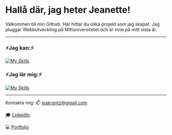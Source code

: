 # Hallå där, jag heter Jeanette!


Välkommen till min Github. Här hittar du olika projekt som jag skapat. 
Jag pluggar Webbutveckling på Mittuniversitetet och är inne på mitt sista år. 

---

### ⚡Jag kan:⚡
[![My Skills](https://skillicons.dev/icons?i=js,html,css,bootstrap,figma,gulp,laravel,mysql,php,sass,vue,wordpress&perline=4)](https://skillicons.dev)

### ⚡Jag lär mig:⚡
[![My Skills](https://skillicons.dev/icons?i=cs,dotnet,mongodb,nodejs,react&perline=4)](https://skillicons.dev)

---

Kontakta mig:
📫 [jeakrantz@gmail.com](mailto:jeakrantz@gmail.com?subject=[GitHub]%20Source%20Han%20Sans)

:mortar_board: [LinkedIn](www.linkedin.com/in/jeanette-k-b38a25254)

:computer: [Portfolio](https://jeanettekrantz.netlify.app/)
